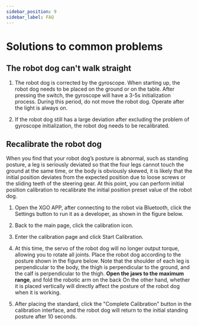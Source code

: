 ```yaml
---
sidebar_position: 9
sidebar_label: FAQ
---
```


# Solutions to common problems

## The robot dog can't walk straight

1. The robot dog is corrected by the gyroscope. When starting up, the robot dog needs to be placed on the ground or on the table. After pressing the switch, the gyroscope will have a 3-5s initialization process. During this period, do not move the robot dog. Operate after the light is always on.

2. If the robot dog still has a large deviation after excluding the problem of gyroscope initialization, the robot dog needs to be recalibrated.

## Recalibrate the robot dog

When you find that your robot dog’s posture is abnormal, such as standing posture, a leg is seriously deviated so that the four legs cannot touch the ground at the same time, or the body is obviously skewed, it is likely that the initial position deviates from the expected position due to loose screws or the sliding teeth of the steering gear. At this point, you can perform initial position calibration to recalibrate the initial position preset value of the robot dog.

1. Open the XGO APP, after connecting to the robot via Bluetooth, click the Settings button to run it as a developer, as shown in the figure below.



2. Back to the main page, click the calibration icon.



3. Enter the calibration page and click Start Calibration.



4. At this time, the servo of the robot dog will no longer output torque, allowing you to rotate all joints. Place the robot dog according to the posture shown in the figure below. Note that the shoulder of each leg is perpendicular to the body, the thigh is perpendicular to the ground, and the calf is perpendicular to the thigh. **Open the jaws to the maximum range**, and fold the robotic arm on the back On the other hand, whether it is placed vertically will directly affect the posture of the robot dog when it is working.



5. After placing the standard, click the "Complete Calibration" button in the calibration interface, and the robot dog will return to the initial standing posture after 10 seconds.
